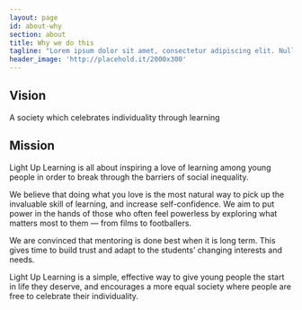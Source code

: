 ```yaml
---
layout: page
id: about-why
section: about
title: Why we do this
tagline: "Lorem ipsum dolor sit amet, consectetur adipiscing elit. Nulla quam velit, vulputate eu pharetra nec, mattis acda se beid fid le."
header_image: 'http://placehold.it/2000x300'
---
```


## Vision

A society which celebrates individuality through learning

## Mission

Light Up Learning is all about inspiring a love of learning among young people in order to break through the barriers of social inequality.

We believe that doing what you love is the most natural way to pick up the invaluable skill of learning, and increase self-confidence. We aim to put power in the hands of those who often feel powerless by exploring what matters most to them — from films to footballers.

We are convinced that mentoring is done best when it is long term. This gives time to build trust and adapt to the students’ changing interests and needs.

Light Up Learning is a simple, effective way to give young people the start in life they deserve, and encourages a more equal society where people are free to celebrate their individuality.
